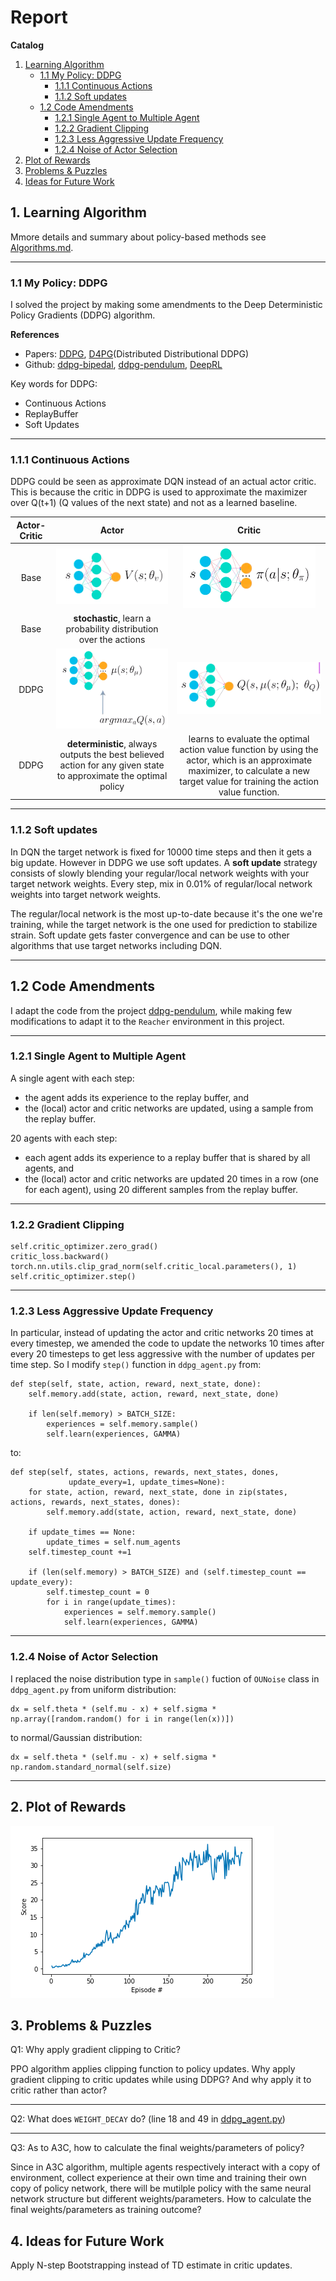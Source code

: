 # Report

**Catalog**

1. [Learning Algorithm](#1)
	- [1.1 My Policy: DDPG](#1.1)
		- [1.1.1 Continuous Actions](#1.1.1)
		- [1.1.2 Soft updates](#1.1.2)
	- [1.2 Code Amendments](#1.2)
		- [1.2.1 Single Agent to Multiple Agent](#1.2.1)
		- [1.2.2 Gradient Clipping](#1.2.2)
		- [1.2.3 Less Aggressive Update Frequency](#1.2.3)
		- [1.2.4 Noise of Actor Selection](#1.2.4)
2. [Plot of Rewards](#2)
3. [Problems & Puzzles](#3)
4. [Ideas for Future Work](#4)

## 1. Learning Algorithm

Mmore details and summary about policy-based methods see [Algorithms.md](Algorithms.md).

---
<a name="1.1"></a>
### 1.1 My Policy: DDPG

I solved the project by making some amendments to the Deep Deterministic Policy Gradients (DDPG) algorithm.

**References**

- Papers: [DDPG](https://arxiv.org/abs/1509.02971), [D4PG](https://openreview.net/pdf?id=SyZipzbCb)(Distributed Distributional DDPG)
- Github: [ddpg-bipedal](https://github.com/udacity/deep-reinforcement-learning/tree/master/ddpg-bipedal), [ddpg-pendulum](https://github.com/udacity/deep-reinforcement-learning/tree/master/ddpg-pendulum), [DeepRL](https://github.com/ShangtongZhang/DeepRL)

Key words for DDPG:

- Continuous Actions
- ReplayBuffer
- Soft Updates

---
<a name="1.1.1"></a>
### 1.1.1 Continuous Actions

DDPG could be seen as approximate DQN instead of an actual actor critic. This is because the critic in DDPG is used to approximate the maximizer over Q(t+1) (Q values of the next state) and not as a learned baseline.

|Actor-Critic|Actor|Critic|
|:----------:|:---:|:----:|
|Base|<img src="./readme_imgs/ac_actor.png">|<img src="./readme_imgs/ac_critic.png">|
|Base|__stochastic__, learn a probability distribution over the actions||
|DDPG|<img src="./readme_imgs/ddpg_actor.png">|<img src="./readme_imgs/ddpg_critic.png">|
|DDPG|__deterministic__, always outputs the best believed action for any given state to approximate the optimal policy|learns to evaluate the optimal action value function by using the actor, which is an approximate maximizer, to calculate a new target value for training the action value function.|

---
<a name="1.1.2"></a>
### 1.1.2 Soft updates

In DQN the target network is fixed for 10000 time steps and then it gets a big update. However in DDPG we use soft updates. A __soft update__ strategy consists of slowly blending your regular/local network weights with your target network weights. Every step, mix in 0.01% of regular/local network weights into target network weights. 

The regular/local network is the most up-to-date because it's the one we're training, while the target network is the one used for prediction to stabilize strain. Soft update gets faster convergence and can be use to other algorithms that use target networks including DQN.

---
<a name="1.2"></a>
## 1.2 Code Amendments
I adapt the code from the project 
[ddpg-pendulum](https://github.com/udacity/deep-reinforcement-learning/tree/master/ddpg-pendulum), while making few modifications to adapt it to the `Reacher` environment in this project.

---
<a name="1.2.1"></a>
### 1.2.1 Single Agent to Multiple Agent
A single agent with each step:

- the agent adds its experience to the replay buffer, and
- the (local) actor and critic networks are updated, using a sample from the replay buffer.

20 agents with each step:

- each agent adds its experience to a replay buffer that is shared by all agents, and
- the (local) actor and critic networks are updated 20 times in a row (one for each agent), using 20 different samples from the replay buffer.

---
<a name="1.2.2"></a>
### 1.2.2 Gradient Clipping
```
self.critic_optimizer.zero_grad()
critic_loss.backward()
torch.nn.utils.clip_grad_norm(self.critic_local.parameters(), 1)
self.critic_optimizer.step()
```

---
<a name="1.2.3"></a>
### 1.2.3 Less Aggressive Update Frequency
In particular, instead of updating the actor and critic networks 20 times at every timestep, we amended the code to update the networks 10 times after every 20 timesteps to get less aggressive with the number of updates per time step. So I modify `step()` function in `ddpg_agent.py` from:

```
def step(self, state, action, reward, next_state, done):
    self.memory.add(state, action, reward, next_state, done)

    if len(self.memory) > BATCH_SIZE:
        experiences = self.memory.sample()
        self.learn(experiences, GAMMA)
```
to:

```
def step(self, states, actions, rewards, next_states, dones, 
             update_every=1, update_times=None):
    for state, action, reward, next_state, done in zip(states, actions, rewards, next_states, dones):
        self.memory.add(state, action, reward, next_state, done)
    
    if update_times == None:
        update_times = self.num_agents
    self.timestep_count +=1

    if (len(self.memory) > BATCH_SIZE) and (self.timestep_count == update_every):
        self.timestep_count = 0
        for i in range(update_times):
            experiences = self.memory.sample()
            self.learn(experiences, GAMMA)

```

---
<a name="1.2.4"></a>
### 1.2.4 Noise of Actor Selection

I replaced the noise distribution type in `sample()` fuction of `OUNoise` class in `ddpg_agent.py` from uniform distribution:

```
dx = self.theta * (self.mu - x) + self.sigma * np.array([random.random() for i in range(len(x))])
```

to normal/Gaussian distribution:

```
dx = self.theta * (self.mu - x) + self.sigma * np.random.standard_normal(self.size)
```

---
<a name="2"></a>
## 2. Plot of Rewards

<img src="./readme_imgs/ddpg_20.png">

<a name="3"></a>
## 3. Problems & Puzzles

Q1: Why apply gradient clipping to Critic?

PPO algorithm applies clipping function to policy updates. Why apply gradient clipping to critic updates while using DDPG? And why apply it to critic rather than actor?

--- 
Q2: What does `WEIGHT_DECAY` do? (line 18 and 49 in [ddpg_agent.py](ddpg_agent.py))

---
Q3: As to A3C, how to calculate the final weights/parameters of policy?

Since in A3C algorithm, multiple agents respectively interact with a copy of environment, collect experience at their own time and training their own copy of policy network, there will be mutilple policy with the same neural network
structure but different weights/parameters. How to calculate the final weights/parameters as training outcome?

<a name="4"></a>
## 4. Ideas for Future Work

Apply N-step Bootstrapping instead of TD estimate in critic updates.
